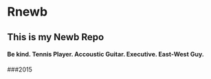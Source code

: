 # Rnewb

## This is my Newb Repo 

#### Be kind.  Tennis Player.  Accoustic Guitar.  Executive.  East-West Guy.

###2015

